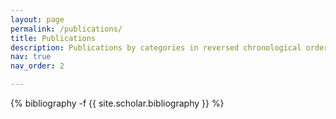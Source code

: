 ```yaml
---
layout: page
permalink: /publications/
title: Publications
description: Publications by categories in reversed chronological order. generated by jekyll-scholar.
nav: true
nav_order: 2

---
```


<!-- _pages/publications.md -->

<div class="Publications">

{% bibliography -f {{ site.scholar.bibliography }} %}

</div>
